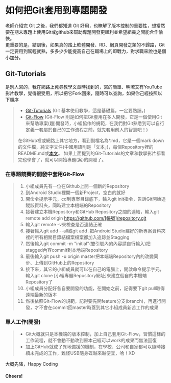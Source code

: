 # 如何把Git套用到專題開發 #
老師介紹完 Git 之後，我們都知道 Git 好用，也瞭解了版本控制的重要性，想當然要在期末專題上使用Git或github來幫助專題開發更順利並希望組員之間能合作愉快。  
更重要的是，結訓後，如果真的踏上軟體開發、RD、網頁開發之類的不歸路，Git一定要用到駕輕就熟，多多少少能提高自己在職場上的即戰力，對求職來說也是個小加分。  
## Git-Tutorials
是別人寫的，我在網路上蒐尋教學文章時找到的，寫的簡單、明瞭又有YouTube影片教學，覺得很受用，所以把它Fork回來，隨時可以查詢，如果你己經按照以下順序  
> * [Git-Tutorials](https://github.com/apc107/Git-Tutorials) (Git 基本使用教學，這是基礎篇，一定要熟讀。)
> * [Git-Flow](https://github.com/apc107/Git-Flow) (Git-Flow 則是如何把Git套用在多人開發，它是一個使用Git來幫助專案(題)開發時，小組協作的規範，在我們對Git熟悉到可以自行定義一套屬於自己的工作流程之前，就先套用前人的智慧吧！)  
>  
> 在GitHub裡或網路上其它地方，看到副檔名為*.md，它是一個mark down的文件檔，純文字文件(中國用語則是「文本」)，每個Repository裡的README.md或[本文](https://github.com/apc107/專題.md)。
如果上面提到的Git-Tutorials的文章和教學影片都看完也學會了，就可以開始專題(案)的開發了。  

### 在專題競賽的開發中套用Git-Flow
> 1. 小組成員先有一位在Github上開一個新的Repository
> 2. 到Android Studio裡開一個新Project，空白的就好
> 3. 開命令提示字元，cd到專案目錄底下，輸入git init指令，告訴Git開始追蹤該資料夾，同時建立本機端的Repository 
> 4. 接著建立本機Repository和GitHub Repository之間的連結，輸入git remote add origin https://github.com/[帳號]/repository.git
> 5. 輸入git remote -v來檢查是否連結正確
> 6. 接著輸入git add --all或git add .把Android Studio建好的新專案資料夾裡的所有相關目錄結檔案檔案都加入追踪並Stagging
> 7. 然後輸入git commit -m "initial"(雙引號內的內容請自行輸入)把stagged內容commit到本地端Repository
> 8. 最後輸入git push -u origin master把本端端Repository內的改變同步、上傳到GitHub上的Repository
> 9. 接下來，其它的小組成員就可以在自己的電腦上，開啟命令提示字元，輸入git clone [小組專題Repository網址]來建立個自的本機端Repository了
> 10. 小組成員分配好各自要開發的功能，在開始之前，記得要下git pull取得遠端最新的版本
> 11. 然後依照Git-Flow的規範，記得要先開feature分支(branch)，再進行開發，才不會在commit回master時蓋到其它小組成員新苦工作的成果  

### 單人工作(開發)
> * Git大概就只是本機端的版本控制，加上自己套用Git-Flow，習慣這樣的工作流程，就不會動不動改到原本己經可以work的成果而無法回復
> * 加上GitHub就成了異地備援的機制，在學校、公司和自家都可以隨時接續未完成的工作，難怪USB隨身碟越來越便宜，哈！XD  

大概先降，Happy Coding  
#### Cheers!
